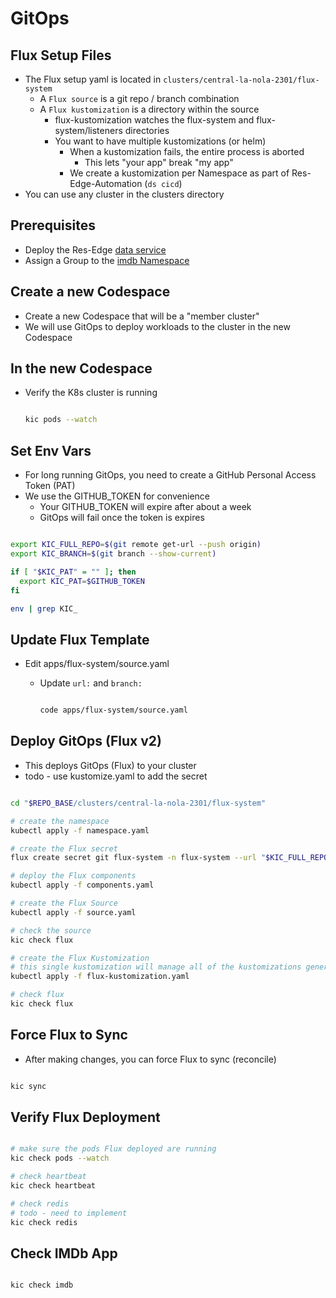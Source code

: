 # GitOps

## Flux Setup Files

- The Flux setup yaml is located in `clusters/central-la-nola-2301/flux-system`
  - A `Flux source` is a git repo / branch combination
  - A `Flux kustomization` is a directory within the source
    - flux-kustomization watches the flux-system and flux-system/listeners directories
    - You want to have multiple kustomizations (or helm)
      - When a kustomization fails, the entire process is aborted
        - This lets "your app" break "my app"
      - We create a kustomization per Namespace as part of Res-Edge-Automation (`ds cicd`)
- You can use any cluster in the clusters directory

## Prerequisites

- Deploy the Res-Edge [data service](./deploy-res-edge/README.md)
- Assign a Group to the [imdb Namespace](./assign-group-to-namespace.md)

## Create a new Codespace

- Create a new Codespace that will be a "member cluster"
- We will use GitOps to deploy workloads to the cluster in the new Codespace

## In the new Codespace

- Verify the K8s cluster is running

  ```bash

  kic pods --watch

  ```

## Set Env Vars

- For long running GitOps, you need to create a GitHub Personal Access Token (PAT)
- We use the GITHUB_TOKEN for convenience
  - Your GITHUB_TOKEN will expire after about a week
  - GitOps will fail once the token is expires

```bash

export KIC_FULL_REPO=$(git remote get-url --push origin)
export KIC_BRANCH=$(git branch --show-current)

if [ "$KIC_PAT" = "" ]; then
  export KIC_PAT=$GITHUB_TOKEN
fi

env | grep KIC_

```

## Update Flux Template

- Edit apps/flux-system/source.yaml
  - Update `url:` and `branch:`

    ```bash

    code apps/flux-system/source.yaml

    ```

## Deploy GitOps (Flux v2)

- This deploys GitOps (Flux) to your cluster
- todo - use kustomize.yaml to add the secret

```bash

cd "$REPO_BASE/clusters/central-la-nola-2301/flux-system"

# create the namespace
kubectl apply -f namespace.yaml

# create the Flux secret
flux create secret git flux-system -n flux-system --url "$KIC_FULL_REPO" -u gitops -p "$KIC_PAT"

# deploy the Flux components
kubectl apply -f components.yaml

# create the Flux Source
kubectl apply -f source.yaml

# check the source
kic check flux

# create the Flux Kustomization
# this single kustomization will manage all of the kustomizations generated by Res-Edge-Automation
kubectl apply -f flux-kustomization.yaml

# check flux
kic check flux

```

## Force Flux to Sync

- After making changes, you can force Flux to sync (reconcile)

```bash

kic sync

```

## Verify Flux Deployment

```bash

# make sure the pods Flux deployed are running
kic check pods --watch

# check heartbeat
kic check heartbeat

# check redis
# todo - need to implement
kic check redis

```

## Check IMDb App

```bash

kic check imdb

```
